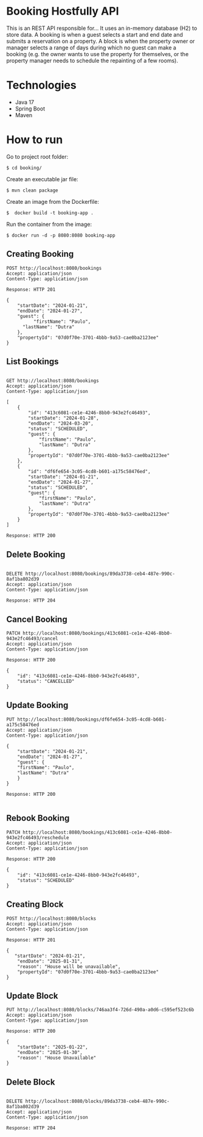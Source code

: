 # Booking Hostfully API

This is an REST API responsible for...
It uses an in-memory database (H2) to store data.
A booking is when a guest selects a start and end date and submits a reservation on a
property.
A block is when the property owner or manager selects a range of days during which no
guest can make a booking (e.g. the owner wants to use the property for themselves, or the
property manager needs to schedule the repainting of a few rooms).

# Technologies 

* Java 17
* Spring Boot
* Maven

# How to run 

Go to project root folder: 

```
$ cd booking/
```

Create an executable jar file:

```
$ mvn clean package
```

Create an image from the Dockerfile:

```
$  docker build -t booking-app .
```

Run the container from the image:

```
$ docker run -d -p 8080:8080 booking-app
```

## Creating Booking
```
POST http://localhost:8080/bookings
Accept: application/json
Content-Type: application/json

Response: HTTP 201

{
	"startDate": "2024-01-21",
	"endDate": "2024-01-27",
	"guest": {
          "firstName": "Paulo",
	  "lastName": "Dutra"
	},
    "propertyId": "07d0f70e-3701-4bbb-9a53-cae0ba2123ee"
}

```

## List Bookings

```

GET http://localhost:8080/bookings
Accept: application/json
Content-Type: application/json

[
    {
        "id": "413c6081-ce1e-4246-8bb0-943e2fc46493",
        "startDate": "2024-01-28",
        "endDate": "2024-03-20",
        "status": "SCHEDULED",
        "guest": {
            "firstName": "Paulo",
            "lastName": "Dutra"
        },
        "propertyId": "07d0f70e-3701-4bbb-9a53-cae0ba2123ee"
    },
    {
        "id": "df6fe654-3c05-4cd8-b601-a175c58476ed",
        "startDate": "2024-01-21",
        "endDate": "2024-01-27",
        "status": "SCHEDULED",
        "guest": {
            "firstName": "Paulo",
            "lastName": "Dutra"
        },
        "propertyId": "07d0f70e-3701-4bbb-9a53-cae0ba2123ee"
    }
]

Response: HTTP 200

```

## Delete Booking

```

DELETE http://localhost:8080/bookings/89da3738-ceb4-487e-990c-8af1ba802d39
Accept: application/json
Content-Type: application/json

Response: HTTP 204 

```

## Cancel Booking

```
PATCH http://localhost:8080/bookings/413c6081-ce1e-4246-8bb0-943e2fc46493/cancel
Accept: application/json
Content-Type: application/json

Response: HTTP 200

{
    "id": "413c6081-ce1e-4246-8bb0-943e2fc46493",
    "status": "CANCELLED"
}

```

## Update Booking
```
PUT http://localhost:8080/bookings/df6fe654-3c05-4cd8-b601-a175c58476ed
Accept: application/json
Content-Type: application/json

{
    "startDate": "2024-01-21",
    "endDate": "2024-01-27",
    "guest": {
	"firstName": "Paulo",
	"lastName": "Dutra"
    }
}

Response: HTTP 200


```
## Rebook Booking

```
PATCH http://localhost:8080/bookings/413c6081-ce1e-4246-8bb0-943e2fc46493/reschedule
Accept: application/json
Content-Type: application/json

Response: HTTP 200

{
    "id": "413c6081-ce1e-4246-8bb0-943e2fc46493",
    "status": "SCHEDULED"
}

```

## Creating Block
```
POST http://localhost:8080/blocks
Accept: application/json
Content-Type: application/json

Response: HTTP 201

{
   "startDate": "2024-01-21",
    "endDate": "2025-01-31",
    "reason": "House will be unavailable",
    "propertyId": "07d0f70e-3701-4bbb-9a53-cae0ba2123ee"
}

```
## Update Block
```
PUT http://localhost:8080/blocks/746aa3f4-726d-490a-a0d6-c595ef523c6b
Accept: application/json
Content-Type: application/json

Response: HTTP 200

{
    "startDate": "2025-01-22",
    "endDate": "2025-01-30",
    "reason": "House Unavailable"
}

```

## Delete Block

```

DELETE http://localhost:8080/blocks/89da3738-ceb4-487e-990c-8af1ba802d39
Accept: application/json
Content-Type: application/json

Response: HTTP 204 

```

```
